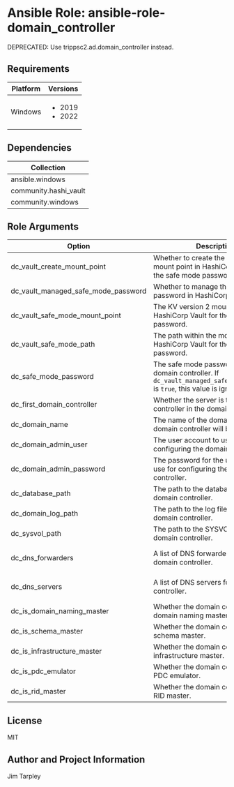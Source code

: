 <!-- BEGIN_ANSIBLE_DOCS -->

# Ansible Role: ansible-role-domain_controller
DEPRECATED: Use trippsc2.ad.domain_controller instead.

## Requirements

| Platform | Versions |
| -------- | -------- |
| Windows | <ul><li>2019</li><li>2022</li></ul> |

## Dependencies

| Collection |
| ---------- |
| ansible.windows |
| community.hashi_vault |
| community.windows |

## Role Arguments
|Option|Description|Type|Required|Choices|Default|
|---|---|---|---|---|---|
| dc_vault_create_mount_point | Whether to create the KV version 2 mount point in HashiCorp Vault for the safe mode password. | bool | no |  | true |
| dc_vault_managed_safe_mode_password | Whether to manage the safe mode password in HashiCorp Vault. | bool | no |  | true |
| dc_vault_safe_mode_mount_point | The KV version 2 mount point in HashiCorp Vault for the safe mode password. | str | no |  | os |
| dc_vault_safe_mode_path | The path within the mount point in HashiCorp Vault for the safe mode password. | str | no |  | {{ inventory_hostname }}/safe_mode |
| dc_safe_mode_password | The safe mode password for the domain controller. If `dc_vault_managed_safe_mode_password` is `true`, this value is ignored. | str | no |  |  |
| dc_first_domain_controller | Whether the server is the first domain controller in the domain. | bool | no |  | false |
| dc_domain_name | The name of the domain to which the domain controller will belong. | str | yes |  |  |
| dc_domain_admin_user | The user account to use for configuring the domain controller. | str | yes |  |  |
| dc_domain_admin_password | The password for the user account to use for configuring the domain controller. | str | yes |  |  |
| dc_database_path | The path to the database files for the domain controller. | path | no |  | C:\Windows\NTDS |
| dc_domain_log_path | The path to the log files for the domain controller. | path | no |  | C:\Windows\Logs |
| dc_sysvol_path | The path to the SYSVOL files for the domain controller. | path | no |  | C:\Windows\SYSVOL |
| dc_dns_forwarders | A list of DNS forwarders for the domain controller. | list of 'str' | no |  | ["8.8.8.8", "4.2.2.2"] |
| dc_dns_servers | A list of DNS servers for the domain controller. | list of 'str' | yes |  |  |
| dc_is_domain_naming_master | Whether the domain controller is the domain naming master. | bool | no |  | false |
| dc_is_schema_master | Whether the domain controller is the schema master. | bool | no |  | false |
| dc_is_infrastructure_master | Whether the domain controller is the infrastructure master. | bool | no |  | false |
| dc_is_pdc_emulator | Whether the domain controller is the PDC emulator. | bool | no |  | false |
| dc_is_rid_master | Whether the domain controller is the RID master. | bool | no |  | false |


## License
MIT

## Author and Project Information
Jim Tarpley
<!-- END_ANSIBLE_DOCS -->
